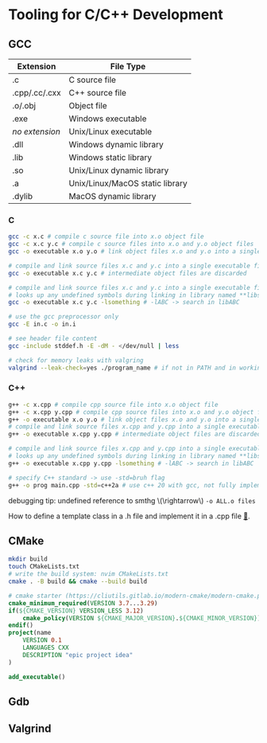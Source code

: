 # Tooling for C/C++ Development

## GCC 

| Extension | File Type |
|---|---|
| .c | C source file |
| .cpp/.cc/.cxx | C++ source file |
| .o/.obj | Object file |
| .exe | Windows executable |
| *no extension* | Unix/Linux executable |
| .dll | Windows dynamic library |
| .lib | Windows static library |
| .so | Unix/Linux dynamic library |
| .a | Unix/Linux/MacOS static library |
| .dylib | MacOS dynamic library |

### C
```bash
gcc -c x.c # compile c source file into x.o object file
gcc -c x.c y.c # compile c source files into x.o and y.o object files
gcc -o executable x.o y.o # link object files x.o and y.o into a single executable file

# compile and link source files x.c and y.c into a single executable file
gcc -o executable x.c y.c # intermediate object files are discarded

# compile and link source files x.c and y.c into a single executable file
# looks up any undefined symbols during linking in library named **libsomething**.
gcc -o executable x.c y.c -lsomething # -lABC -> search in libABC

# use the gcc preprocessor only
gcc -E in.c -o in.i

# see header file content
gcc -include stddef.h -E -dM - </dev/null | less

# check for memory leaks with valgring
valgrind --leak-check=yes ./program_name # if not in PATH and in working dir
```

### C++
```bash
g++ -c x.cpp # compile cpp source file into x.o object file
g++ -c x.cpp y.cpp # compile cpp source files into x.o and y.o object files
g++ -o executable x.o y.o # link object files x.o and y.o into a single executable file
# compile and link source files x.cpp and y.cpp into a single executable file
g++ -o executable x.cpp y.cpp # intermediate object files are discarded

# compile and link source files x.cpp and y.cpp into a single executable file
# looks up any undefined symbols during linking in library named **libsomething**
g++ -o executable x.cpp y.cpp -lsomething # -lABC -> search in libABC

# specify C++ standard -> use -std=bruh flag
g++ -o prog main.cpp -std=c++2a # use c++ 20 with gcc, not fully implemented yet
```


debugging tip: undefined reference to smthg \\(\rightarrow\\) `-o ALL.o files`

How to define a template class in a .h file and implement it in a .cpp file
[🔮](https://www.codeproject.com/Articles/48575/How-to-Define-a-Template-Class-in-a-h-File-and-Imp).

## CMake
```bash
mkdir build
touch CMakeLists.txt
# write the build system: nvim CMakeLists.txt
cmake . -B build && cmake --build build
```


```cmake
# cmake starter (https://cliutils.gitlab.io/modern-cmake/modern-cmake.pdf)
cmake_minimum_required(VERSION 3.7...3.29)
if(${CMAKE_VERSION} VERSION_LESS 3.12)
    cmake_policy(VERSION ${CMAKE_MAJOR_VERSION}.${CMAKE_MINOR_VERSION})
endif()
project(name 
    VERSION 0.1
    LANGUAGES CXX
    DESCRIPTION "epic project idea"
)

add_executable()

```


## Gdb


## Valgrind
